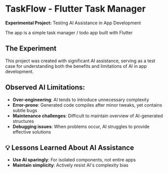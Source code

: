 # TaskFlow - Flutter Task Manager

**Experimental Project:** Testing AI Assistance in App Development

The app is a simple task manager / todo app built with Flutter

## The Experiment

This project was created with significant AI assistance, serving as a test case for understanding both the benefits and limitations of AI in app development.

## Observed AI Limitations:
- **Over-engineering**: AI tends to introduce unnecessary complexity
- **Error-prone**: Generated code compiles after minor tweaks, yet contains subtle bugs
- **Maintenance challenges**: Difficult to maintain overview of AI-generated structures
- **Debugging issues**: When problems occur, AI struggles to provide effective solutions

## 💡 Lessons Learned About AI Assistance

- **Use AI sparingly**: For isolated components, not entire apps
- **Maintain simplicity**: Actively resist AI's complexity bias
